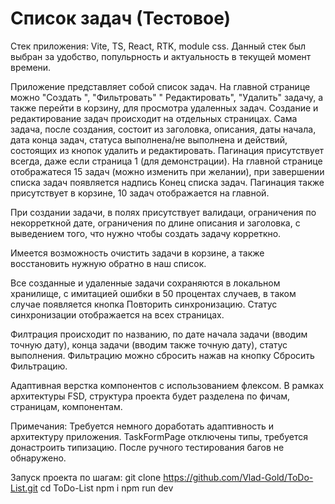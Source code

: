 # Список задач (Тестовое) 

Стек приложения: Vite, TS, React, RTK, module css.
Данный стек был выбран за удобство, попульрность и актуальность в текущей момент времени.

Приложение представляет собой список задач. 
На главной странице можно "Создать ", "Фильтровать" " Редактировать", "Удалить" задачу, 
а также перейти в корзину, для просмотра удаленных задач.
Создание и редактирование задач происходит на отдельных страницах.
Сама задача, после создания, состоит из заголовка, описания, даты начала, дата конца задач,
статуса выполнена/не выполнена и действий, состоящих из кнопок удалить и редактировать. 
Пагинация присутствует всегда, даже если страница 1 (для демонстрации).
На главной странице отображатеся 15 задач (можно изменить при желании),
при завершении списка задач появляется надпись Конец списка задач.
Пагинация также присутствует в корзине, 10 задач отображается на главной.

При создании задачи, в полях присутствует валидаци, ограничения по 
некорреткной дате, ограничения по длине описания и заголовка, с выведением 
того, что нужно чтобы создать задачу корреткно. 

Имеется возможность очистить задачи в корзине, а также восстановить нужную обратно
в наш список.

Все созданные и удаленные задачи сохраняются в локальном хранилище, с имитацией ошибки
в 50 процентах случаев, в таком случае появляется кнопка Повторить синхронизацию.
Статус синхронизации отображается на всех страницах. 

Филтрация происходит по названию, по дате начала задачи (вводим точную дату),
конца задачи (вводим также точную дату), статус выполнения. Фильтрацию можно 
сбросить нажав на кнопку Сбросить Фильтрацию.


Адаптивная верстка компонентов с использованием флексом.
В рамках архитектуры FSD, структура проекта будет разделена по фичам, страницам, компонентам.

Примечания: Требуется немного доработать адаптивность и архитектуру приложения.
TaskFormPage отключены типы, требуется донастроить типизацию.
После ручного тестирования багов не обнаружено.

Запуск проекта по шагам:
git clone https://github.com/Vlad-Gold/ToDo-List.git
cd ToDo-List
npm i
npm run dev

